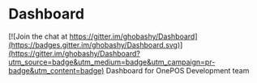 # Dashboard

[![Join the chat at https://gitter.im/ghobashy/Dashboard](https://badges.gitter.im/ghobashy/Dashboard.svg)](https://gitter.im/ghobashy/Dashboard?utm_source=badge&utm_medium=badge&utm_campaign=pr-badge&utm_content=badge)
Dashboard for OnePOS Development team
